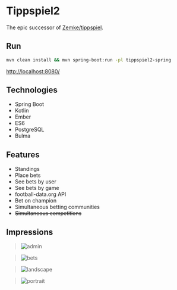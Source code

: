 # Tippspiel2

The epic successor of [Zemke/tippspiel](https://github.com/Zemke/tippspiel).

## Run

```sh
mvn clean install && mvn spring-boot:run -pl tippspiel2-spring
```

[http://localhost:8080/](http://localhost:8080/)

## Technologies

* Spring Boot
* Kotlin
* Ember
* ES6
* PostgreSQL
* Bulma

## Features

* Standings
* Place bets
* See bets by user
* See bets by game
* football-data.org API
* Bet on champion
* Simultaneous betting communities
* ~~Simultaneous competitions~~ 

## Impressions

> ![admin](https://user-images.githubusercontent.com/3391981/81667518-a6c6fd80-9443-11ea-9a56-12316b0285d5.png)

> ![bets](https://user-images.githubusercontent.com/3391981/81667520-a75f9400-9443-11ea-8331-a4071f15a1b8.png)

> ![landscape](https://user-images.githubusercontent.com/3391981/81667521-a7f82a80-9443-11ea-9a81-2e23846cbb2e.png)

> ![portrait](https://user-images.githubusercontent.com/3391981/81667524-a7f82a80-9443-11ea-917a-da0ad578dc87.png)

